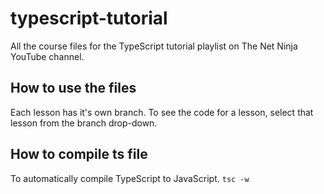 # typescript-tutorial
All the course files for the TypeScript tutorial playlist on The Net Ninja YouTube channel.

## How to use the files
Each lesson has it's own branch. To see the code for a lesson, select that lesson from the branch drop-down.

## How to compile ts file
To automatically compile TypeScript to JavaScript.
`tsc -w`
